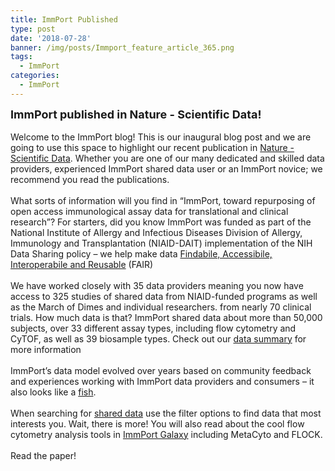 ```yaml
---
title: ImmPort Published
type: post
date: '2018-07-28'
banner: /img/posts/Immport_feature_article_365.png
tags:
  - ImmPort
categories:
  - ImmPort
---
```

<font size="4"><b>ImmPort published in Nature - Scientific Data!</b></font>
<br></br>
Welcome to the ImmPort blog!  This is our inaugural blog post and we are going to use this space to highlight our recent publication in [Nature - Scientific Data](https://www.ncbi.nlm.nih.gov/pmc/articles/PMC5827693/). Whether you are one of our many dedicated and skilled data providers, experienced ImmPort shared data user or an ImmPort novice; we recommend you read the publications.
<br></br>
What sorts of information will you find in “ImmPort, toward repurposing of open access immunological assay data for translational and clinical research”?  For starters, did you know ImmPort was funded as part of the National Institute of Allergy and Infectious Diseases Division of Allergy, Immunology and Transplantation (NIAID-DAIT) implementation of the NIH Data Sharing policy – we help make data [Findabile, Accessibile, Interoperabile and Reusable](https://www.force11.org/group/fairgroup/fairprinciples) (FAIR)
<br></br>
We have worked closely with 35 data providers meaning you now have access to 325 studies of shared data from NIAID-funded programs as well as the March of Dimes and individual researchers.  from nearly 70 clinical trials. How much data is that?  ImmPort shared data about more than 50,000 subjects, over 33 different assay types, including flow cytometry and CyTOF, as well as 39 biosample types.  Check out our [data summary](http://www.immport.org/immport-open/public/home/dataSummary) for more information
<br></br>
ImmPort’s data model evolved over years based on community feedback and experiences working with ImmPort data providers and consumers – it also looks like a [fish](http://www.immport.org/immport-open/public/schema/schemaTree). 
<br></br>
When searching for [shared data](http://www.immport.org/immport-open/public/home/studySearch) use the filter options to find data that most interests you.  Wait, there is more!  You will also read about the cool flow cytometry analysis tools in [ImmPort Galaxy](https://immportgalaxy.org/user/login?use_panels=True&redirect=%2F) including MetaCyto and FLOCK.
<br></br>
Read the paper!
